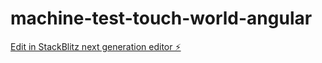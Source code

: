 # machine-test-touch-world-angular

[Edit in StackBlitz next generation editor ⚡️](https://stackblitz.com/~/github.com/alien10/machine-test-touch-world-angular)